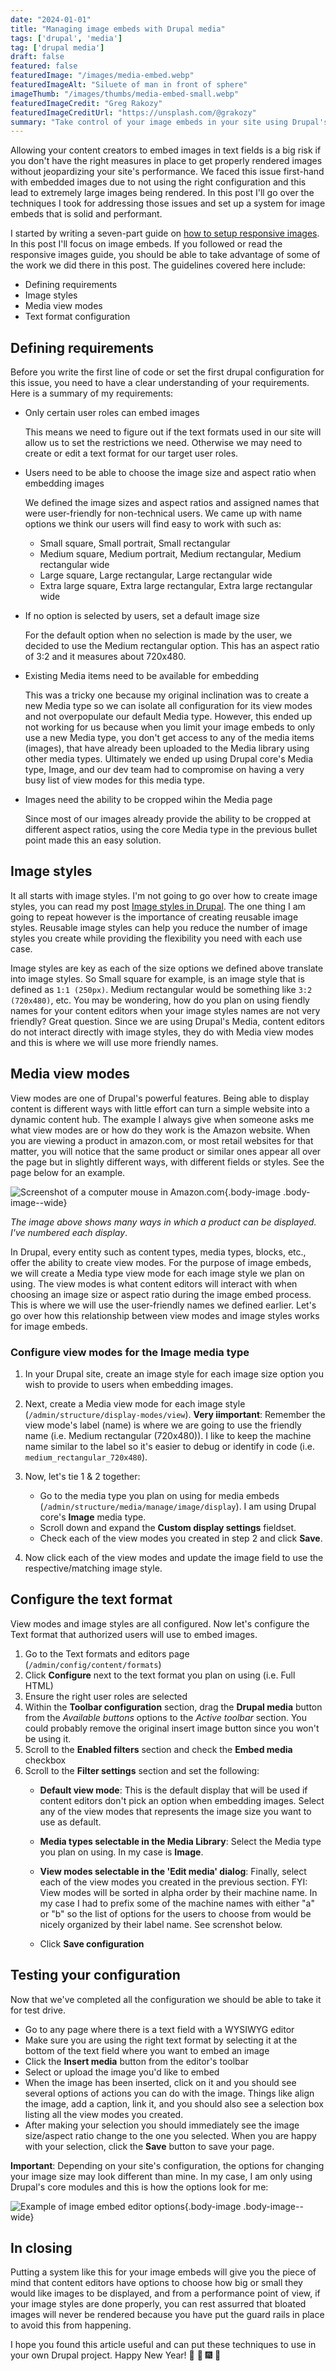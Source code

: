 ```yaml
---
date: "2024-01-01"
title: "Managing image embeds with Drupal media"
tags: ['drupal', 'media']
tag: ['drupal media']
draft: false
featured: false
featuredImage: "/images/media-embed.webp"
featuredImageAlt: "Siluete of man in front of sphere"
imageThumb: "/images/thumbs/media-embed-small.webp"
featuredImageCredit: "Greg Rakozy"
featuredImageCreditUrl: "https://unsplash.com/@grakozy"
summary: "Take control of your image embeds in your site using Drupal's media."
---
```


Allowing your content creators to embed images in text fields is a big risk if you don't have the right measures in place to get properly rendered images without jeopardizing your site's performance. We faced this issue first-hand with embedded images due to not using the right configuration and this lead to extremely large images being rendered. In this post I'll go over the techniques I took for addressing those issues and set up a system for image embeds that is solid and performant.

I started by writing a seven-part guide on [how to setup responsive images](../responsive-images-in-drupal-a-guide). In this post I'll focus on image embeds. If you followed or read the responsive images guide, you should be able to take advantage of some of the work we did there in this post.  The guidelines covered here include:

* Defining requirements
* Image styles
* Media view modes
* Text format configuration

## Defining requirements

Before you write the first line of code or set the first drupal configuration for this issue, you need to have a clear understanding of your requirements.  Here is a summary of my requirements:

* Only certain user roles can embed images

  This means we need to figure out if the text formats used in our site will allow us to set the restrictions we need.  Otherwise we may need to create or edit a text format for our target user roles.

* Users need to be able to choose the image size and aspect ratio when embedding images

  We defined the image sizes and aspect ratios and assigned names that were user-friendly for non-technical users. We came up with name options we think our users will find easy to work with such as:

  * Small square, Small portrait, Small rectangular
  * Medium square, Medium portrait, Medium rectangular, Medium rectangular wide
  * Large square, Large rectangular, Large rectangular wide
  * Extra large square, Extra large rectangular, Extra large rectangular wide

* If no option is selected by users, set a default image size

  For the default option when no selection is made by the user, we decided to use the Medium rectangular option.  This has an aspect ratio of 3:2 and it measures about 720x480.

* Existing Media items need to be available for embedding

  This was a tricky one because my original inclination was to create a new Media type so we can isolate all configuration for its view modes and not overpopulate our default Media type.  However, this ended up not working for us because when you limit your image embeds to only use a new Media type, you don't get access to any of the media items (images), that have already been uploaded to the Media library using other media types.  Ultimately we ended up using Drupal core's Media type, Image, and our dev team had to compromise on having a very busy list of view modes for this media type.

* Images need the ability to be cropped wihin the Media page

  Since most of our images already provide the ability to be cropped at different aspect ratios, using the core Media type in the previous bullet point made this an easy solution.

## Image styles

It all starts with image styles.  I'm not going to go over how to create image styles, you can read my post [Image styles in Drupal](../image-styles-in-drupal).  The one thing I am going to repeat however is the importance of creating reusable image styles.  Reusable image styles can help you reduce the number of image styles you create while providing the flexibility you need with each use case.

Image styles are key as each of the size options we defined above translate into image styles.  So Small square for example, is an image style that is defined as `1:1 (250px)`.  Medium rectangular would be something like `3:2 (720x480)`, etc.  You may be wondering, how do you plan on using fiendly names for your content editors when your image styles names are not very friendly?  Great question.  Since we are using Drupal's Media, content editors do not interact directly with image styles, they do with Media view modes and this is where we will use more friendly names.

## Media view modes

View modes are one of Drupal's powerful features.  Being able to display content is different ways with little effort can turn a simple website into a dynamic content hub.  The example I always give when someone asks me what view modes are or how do they work is the Amazon website. When you are viewing a product in amazon.com, or most retail websites for that matter, you will notice that the same product or similar ones appear all over the page but in slightly different ways, with different fields or styles.  See the page below for an example.

![Screenshot of a computer mouse in Amazon.com](/images/modes.webp){.body-image .body-image--wide}

_The image above shows many ways in which a product can be displayed.  I've numbered each display_.

In Drupal, every entity such as content types, media types, blocks, etc., offer the ability to create view modes.  For the purpose of image embeds, we will create a Media type view mode for each image style we plan on using.  The view modes is what content editors will interact with when choosing an image size or aspect ratio during the image embed process.  This is where we will use the user-friendly names we defined earlier.  Let's go over how this relationship between view modes and image styles works for image embeds.

### Configure view modes for the Image media type

1. In your Drupal site, create an image style for each image size option you wish to provide to users when embedding images.
1. Next, create a Media view mode for each image style (`/admin/structure/display-modes/view`). **Very iimportant**: Remember the view mode's label (name) is where we are going to use the friendly name (i.e. Medium rectangular (720x480)).  I like to keep the machine name similar to the label so it's easier to debug or identify in code (i.e. `medium_rectangular_720x480`).
1. Now, let's tie 1 & 2 together:

   * Go to the media type you plan on using for media embeds (`/admin/structure/media/manage/image/display`). I am using Drupal core's **Image** media type.
   * Scroll down and expand the **Custom display settings** fieldset.
   * Check each of the view modes you created in step 2 and click **Save**.
1. Now click each of the view modes and update the image field to use the respective/matching image style.

## Configure the text format

View modes and image styles are all configured.  Now let's configure the Text format that authorized users will use to embed images.

1. Go to the Text formats and editors page (`/admin/config/content/formats`)
1. Click **Configure** next to the text format you plan on using (i.e. Full HTML)
1. Ensure the right user roles are selected
1. Within the **Toolbar configuration** section, drag the **Drupal media** button from the _Available buttons_ options to the _Active toolbar_ section. You could probably remove the original insert image button since you won't be using it.
1. Scroll to the **Enabled filters** section and check the **Embed media** checkbox
1. Scroll to the **Filter settings** section and set the following:
   * **Default view mode**: This is the default display that will be used if content editors don't pick an option when embedding images. Select any of the view modes that represents the image size you want to use as default.

   * **Media types selectable in the Media Library**: Select the Media type you plan on using.  In my case is **Image**.

   * **View modes selectable in the 'Edit media' dialog**: Finally, select each of the view modes you created in the previous section. FYI: View modes will be sorted in alpha order by their machine name. In my case I had to prefix some of the machine names with either "a" or "b" so the list of options for the users to choose from would be nicely organized by their label name.  See screnshot below.

   * Click **Save configuration**

## Testing your configuration

Now that we've completed all the configuration we should be able to take it for test drive.

* Go to any page where there is a text field with a WYSIWYG editor
* Make sure you are using the right text format by selecting it at the bottom of the text field where you want to embed an image
* Click the **Insert media** button from the editor's toolbar
* Select or upload the image you'd like to embed
* When the image has been inserted, click on it and you should see several options of actions you can do with the image.  Things like align the image, add a caption, link it, and you should also see a selection box listing all the view modes you created.
* After making your selection you should immediately see the image size/aspect ratio change to the one you selected.  When you are happy with your selection, click the **Save** button to save your page.

**Important**: Depending on your site's configuration, the options for changing your image size may look different than mine.  In my case, I am only using Drupal's core modules and this is how the options look for me:

![Example of image embed editor options](/images/img-embed-demo.webp){.body-image .body-image--wide}

## In closing

Putting a system like this for your image embeds will give you the piece of mind that content editors have options to choose how big or small they would like images to be displayed, and from a performance point of view, if your image styles are done properly, you can rest assurred that bloated images will never be rendered because you have put the guard rails in place to avoid this from happening.

I hope you found this article useful and can put these techniques to use in your own Drupal project.  Happy New Year! 🎉 🎊 🎆 👋
